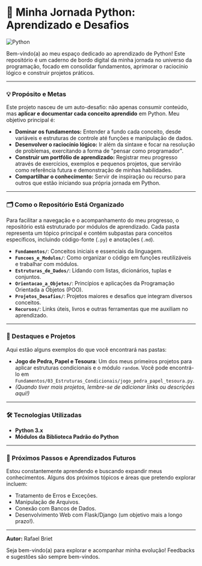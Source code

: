# 🐍 Minha Jornada Python: Aprendizado e Desafios

![Python](https://img.shields.io/badge/python-3776AB?style=for-the-badge&logo=python&logoColor=white)

Bem-vindo(a) ao meu espaço dedicado ao aprendizado de Python! Este repositório é um caderno de bordo digital da minha jornada no universo da programação, focado em consolidar fundamentos, aprimorar o raciocínio lógico e construir projetos práticos.

---

### 💡 Propósito e Metas

Este projeto nasceu de um auto-desafio: não apenas consumir conteúdo, mas **aplicar e documentar cada conceito aprendido** em Python. Meu objetivo principal é:

* **Dominar os fundamentos:** Entender a fundo cada conceito, desde variáveis e estruturas de controle até funções e manipulação de dados.
* **Desenvolver o raciocínio lógico:** Ir além da sintaxe e focar na resolução de problemas, exercitando a forma de "pensar como programador".
* **Construir um portfólio de aprendizado:** Registrar meu progresso através de exercícios, exemplos e pequenos projetos, que servirão como referência futura e demonstração de minhas habilidades.
* **Compartilhar o conhecimento:** Servir de inspiração ou recurso para outros que estão iniciando sua própria jornada em Python.

---

### 🗂️ Como o Repositório Está Organizado

Para facilitar a navegação e o acompanhamento do meu progresso, o repositório está estruturado por módulos de aprendizado. Cada pasta representa um tópico principal e contém subpastas para conceitos específicos, incluindo código-fonte (`.py`) e anotações (`.md`).

* **`Fundamentos/`**: Conceitos iniciais e essenciais da linguagem.
* **`Funcoes_e_Modulos/`**: Como organizar o código em funções reutilizáveis e trabalhar com módulos.
* **`Estruturas_de_Dados/`**: Lidando com listas, dicionários, tuplas e conjuntos.
* **`Orientacao_a_Objetos/`**: Princípios e aplicações da Programação Orientada a Objetos (POO).
* **`Projetos_Desafios/`**: Projetos maiores e desafios que integram diversos conceitos.
* **`Recursos/`**: Links úteis, livros e outras ferramentas que me auxiliam no aprendizado.

---

### 🚀 Destaques e Projetos

Aqui estão alguns exemplos do que você encontrará nas pastas:

* **Jogo de Pedra, Papel e Tesoura**: Um dos meus primeiros projetos para aplicar estruturas condicionais e o módulo `random`. Você pode encontrá-lo em `Fundamentos/03_Estruturas_Condicionais/jogo_pedra_papel_tesoura.py`.
* *(Quando tiver mais projetos, lembre-se de adicionar links ou descrições aqui!)*

---

### 🛠️ Tecnologias Utilizadas

* **Python 3.x**
* **Módulos da Biblioteca Padrão do Python**

---

### 🌱 Próximos Passos e Aprendizados Futuros

Estou constantemente aprendendo e buscando expandir meus conhecimentos. Alguns dos próximos tópicos e áreas que pretendo explorar incluem:

* Tratamento de Erros e Exceções.
* Manipulação de Arquivos.
* Conexão com Bancos de Dados.
* Desenvolvimento Web com Flask/Django (um objetivo mais a longo prazo!).

---

**Autor:** Rafael Briet

Seja bem-vindo(a) para explorar e acompanhar minha evolução! Feedbacks e sugestões são sempre bem-vindos.
